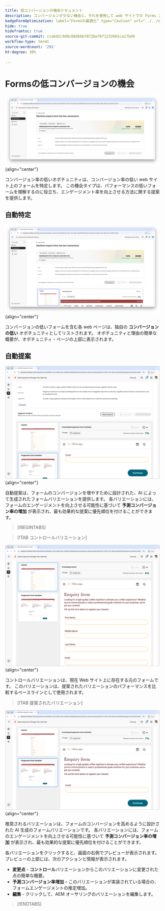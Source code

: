 ```yaml
---
title: 低コンバージョンの機会ドキュメント
description: コンバージョンが少ない機会と、それを使用して web サイトでの Forms エンゲージメントを向上させる方法について説明します。
badgeFormOptimization: label="Formsの最適化" type="Caution" url="../../opportunity-types/form-optimization.md" tooltip="Formsの最適化"
hide: true
hidefromtoc: true
source-git-commit: ccabd2c9d0c08dbbb7872be7bf1232661ca17bd9
workflow-type: tm+mt
source-wordcount: '291'
ht-degree: 30%

---
```



# Formsの低コンバージョンの機会

![低コンバージョンの機会](./assets/low-conversions/hero.png){align="center"}

コンバージョン率の低いオポチュニティは、コンバージョン率の低い web サイト上のフォームを特定します。 この機会タイプは、パフォーマンスの低いフォームを理解するのに役立ち、エンゲージメント率を向上させる方法に関する提案を提供します。

## 自動特定

![低コンバージョンの自動特定](./assets/low-conversions/auto-identify.png){align="center"}

コンバージョンの低いフォームを含む各 web ページは、独自の **コンバージョンの低い** オポチュニティとしてリストされます。 オポチュニティと理由の簡単な概要が、オポチュニティ・ページの上部に表示されます。

## 自動提案

![低コンバージョンの自動提案](./assets/low-conversions/auto-suggest.png){align="center"}

自動提案は、フォームのコンバージョンを増やすために設計された、AI によって生成されたフォームバリエーションを提供します。 各バリエーションには、フォームのエンゲージメントを向上させる可能性に基づいて **予測コンバージョン率の増加** が表示され、最も効果的な提案に優先順位を付けることができます。

>[!BEGINTABS]

>[!TAB コントロールバリエーション]

![コントロールバリエーション](./assets/low-conversions/control-variation.png){align="center"}

コントロールバリエーションは、現在 Web サイト上に存在する元のフォームです。 このバリエーションは、提案されたバリエーションのパフォーマンスを比較するベースラインとして使用されます。

>[!TAB 提案されたバリエーション]

![提案されたバリエーション](./assets/low-conversions/suggested-variations.png){align="center"}

推奨されるバリエーションは、フォームのコンバージョンを高めるように設計された AI 生成のフォームバリエーションです。 各バリエーションには、フォームのエンゲージメントを向上させる可能性に基づいて **予測コンバージョン率の増加** が表示され、最も効果的な提案に優先順位を付けることができます。

各バリエーションをクリックすると、画面の右側でプレビューが表示されます。プレビューの上部には、次のアクションと情報が表示されます。

* **変更点** - **コントロール**&#x200B;バリエーションからこのバリエーションに変更された点の簡単な概要。
* **予測コンバージョン率増加** – このバリエーションが実装されている場合の、フォームエンゲージメントの推定増加。
* **編集** - クリックして、AEM オーサリングのバリエーションを編集します。

>[!ENDTABS]


<!-- 

## Auto-optimize

[!BADGE Ultimate]{type=Positive tooltip="Ultimate"}

![Auto-optimize low conversions](./assets/low-conversions/auto-optimize.png){align="center"}

Sites Optimizer Ultimate adds the ability to deploy auto-optimization for the issues found by the low conversions opportunity.

>[!BEGINTABS]

>[!TAB Test multiple]


>[!TAB Publish selected]

{{auto-optimize-deploy-optimization-slack}}

>[!TAB Request approval]

{{auto-optimize-request-approval}}

>[!ENDTABS]


-->